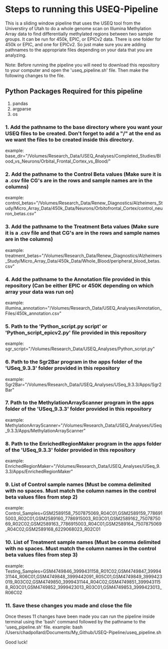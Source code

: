 # Steps to running this USEQ-Pipeline
This is a sliding window pipeline that uses the USEQ tool from the Universtiry of Utah to do a whole genome scan on Illumina Methylation Array data to find differentially methylated regions between two sample groups. It can be run for 450k, EPIC, or EPICv2 data. There is one folder for 450k or EPIC, and one for EPICv2. So just make sure you are adding pathnames to the appropriate files depending on your data that you are analyzing.

Note: Before running the pipeline you will need to download this repository to your computer and open the 'useq_pipeline.sh' file. Then make the following changes to the file.

## Python Packages Required for this pipeline
  1. pandas
  2. argparse
  3. os

### 1. Add the pathname to the base directory where you want your USEQ files to be created. Don't forget to add a "/" at the end as we want the files to be created inside this directory.
example:
base_dir="/Volumes/Research_Data/USEQ_Analyses/Completed_Studies/Blood_vs_Neurons/Orbital_Frontal_Cortex_vs_Blood/"

### 2. Add the pathname to the Control Beta values (Make sure it is a .csv file CG's are in the rows and sample names are in the columns)
example:
control_betas="/Volumes/Research_Data/Renew_Diagnostics/Alzheimers_Study/Micro_Array_Data/450k_Data/Neurons/Orbitofrontal_Cortex/control_neuron_betas.csv"

### 3. Add the pathname to the Treatment Beta values (Make sure it is a .csv file and that CG's are in the rows and sample names are in the columns)
example:
treatment_betas="/Volumes/Research_Data/Renew_Diagnostics/Alzheimers_Study/Micro_Array_Data/450k_Data/Whole_Blood/peripheral_blood_betas.csv"

### 4. Add the pathname to the Annotation file provided in this repository (Can be either EPIC or 450K depending on which array your data was run on)
example:
illumina_annotation="/Volumes/Research_Data/USEQ_Analyses/Annotation_Files/450k_annotation.csv"

### 5. Path to the 'Python_script.py script' or 'Python_script_epicv2.py' file provided in this repository
example:
sgr_script="/Volumes/Research_Data/USEQ_Analyses/Python_script.py"

### 6. Path to the Sgr2Bar program in the apps folder of the 'USeq_9.3.3' folder provided in this repository
example:
Sgr2Bar="/Volumes/Research_Data/USEQ_Analyses/USeq_9.3.3/Apps/Sgr2Bar"

### 7. Path to the MethylationArrayScanner program in the apps folder of the 'USeq_9.3.3' folder provided in this repository
example:
MethylationArrayScanner="/Volumes/Research_Data/USEQ_Analyses/USeq_9.3.3/Apps/MethylationArrayScanner"

### 8. Path to the EnrichedRegionMaker program in the apps folder of the 'USeq_9.3.3' folder provided in this repository
example:
EnrichedRegionMaker="/Volumes/Research_Data/USEQ_Analyses/USeq_9.3.3/Apps/EnrichedRegionMaker"

### 9. List of Control sample names (Must be comma delimited with no spaces. Must match the column names in the control beta values files from step 2)
example:
Control_Samples=GSM2589158_7507875069_R04C01,GSM2589159_7786915003_R02C01,GSM2589160_7786915003_R03C01,GSM2589162_7507875069_R02C02,GSM2589163_7786915003_R04C01,GSM2589164_7507875069_R04C02,GSM2589168_6229068023_R02C01

### 10. List of Treatment sample names (Must be comma delimited with no spaces. Must match the column names in the control beta values files from step 3)
example:
Testing_Samples=GSM4749846_3999431158_R01C02,GSM4749847_3999431144_R06C01,GSM4749848_3999442091_R05C01,GSM4749849_3999423019_R03C02,GSM4749850_3999431144_R04C02,GSM4749851_3999431158_R03C01,GSM4749852_3999423013_R03C01,GSM4749853_3999423013_R06C02

### 11. Save these changes you made and close the file


Once theses 11 changes have been made you can run the pipeline inside terminal using the 'bash' command followed by the pathname to the 'useq_pipeline.sh' file.
example: bash /Users/chadpollard/Documents/My_Github/USEQ-Pipeline/useq_pipeline.sh

Good luck!
